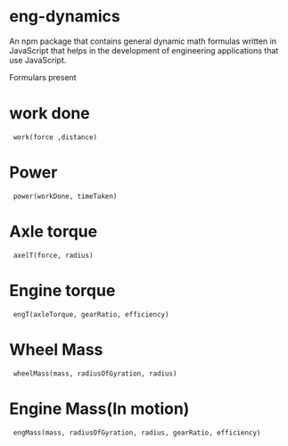 # eng-dynamics
An npm package that contains general dynamic math formulas written in JavaScript that helps in the development of engineering applications that use JavaScript.

Formulars present
# work done
     work(force ,distance)
# Power
     power(workDone, timeTaken)
# Axle torque
     axelT(force, radius)
# Engine torque
     engT(axleTorque, gearRatio, efficiency)
# Wheel Mass
     wheelMass(mass, radiusOfGyration, radius)
# Engine  Mass(In motion)
     engMass(mass, radiusOfGyration, radius, gearRatio, efficiency)
